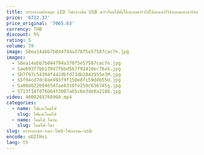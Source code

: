 ```yaml
---
title: บรรยากาศย้อนยุค LED ไฟกลางคืน USB ชาร์จโคมไฟตั้งโต๊ะแบบชาร์จไฟได้ตกแต่งไร้สายลดแสงบาร์ห้องนอนโต๊ะตกแต่งบ้าน
price: '6712.37'
price_original: '7065.63'
currency: THB
discount: 5%
rating: 5
volume: 79
image: S8ea14abb7b044794a378f5e57587cac7n.jpg
images:
  - S8ea14abb7b044794a378f5e57587cac7n.jpg
  - Sae693f7bb1f047fbbd567f91410ec76aS.jpg
  - Sb7f97c54304f442dbfd73db2842955e3M.jpg
  - S5f94cd7dc0ae493f9f150e8fc59ddb55U.jpg
  - Sa08d622b94654fae8310fe259c636745g.jpg
  - S713f18fd76b64f3087a65c6e3de8a2186.jpg
video: 4000265768998.mp4
categories:
  - name: ไฟและโคมไฟ
    slug: ไฟและโคมไฟ
  - name: โคมไฟ ในร่ม
    slug: โคมไฟ-ในร
slug: บรรยากาศย-อนย-led-ไฟกลางค-usb
encode: oD2IHxi
lang: th
---
```

  
